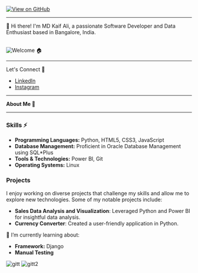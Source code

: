 [![View on GitHub](https://img.shields.io/badge/View%20on%20GitHub-blue?style=flat-square&logo=github&logoColor=white)](https://github.com/Kaif-1024/)

 <hr></hr>
👋 Hi there! I'm MD Kaif Ali, a passionate Software Developer and Data Enthusiast based in Bangalore, India.<br>
<br>

![Welcome](http://img.shields.io/badge/Welcome%20to%20my%20Repository-red?style=flat-square&logoColor=white) 🏠
 <hr></hr>

<!DOCTYPE html>
<html lang="en">
<head>
    <meta charset="UTF-8">
    <meta name="viewport" content="width=device-width, initial-scale=1.0">
    Let's Connect &#129312;
    <link rel="stylesheet" href="https://cdnjs.cloudflare.com/ajax/libs/font-awesome/6.0.0-beta3/css/all.min.css">
</head>
<body>
    <nav>
        <ul>
            <li>
                <a href="https://linkedin.com/in/kaif-ali06/" target="_blank">
                    <i class="fab fa-linkedin"></i> LinkedIn
                </a>
            </li>
            <li>
                <a href="https://www.instagram.com/rex_619_boy?igsh=OGhlMjdxNnBlYXg4" target="_blank">
                    <i class="fab fa-instagram"></i> Instagram
                </a>
            </li>
        </ul>
    </nav>
</body>
</html>

<hr></hr>
<b>About Me &#129489;</b>
<hr></hr>

### Skills &#9889;
- **Programming Languages:** Python, HTML5, CSS3, JavaScript
- **Database Management:** Proficient in Oracle Database Management using SQL*Plus
- **Tools & Technologies:** Power BI, Git
- **Operating Systems:** Linux

### Projects
I enjoy working on diverse projects that challenge my skills and allow me to explore new technologies. Some of my notable projects include:
- **Sales Data Analysis and Visualization**: Leveraged Python and Power BI for insightful data analysis.
- **Currency Converter**: Created a user-friendly application in Python.

🌱 I’m currently learning about:
- **Framework:** Django
- **Manual Testing**


![gitt](https://github.com/user-attachments/assets/df0c0d7b-9622-4b32-bfc7-2a88397d78a4)
![gitt2](https://github.com/user-attachments/assets/0ee59694-0ab5-41d4-bf31-2c2519c1004e)

<!--
**Kaif-1024/Kaif-1024** is a ✨ _special_ ✨ repository because its `README.md` (this file) appears on your GitHub profile.

Here are some ideas to get you started:

- 🔭 I’m currently working on ...
- 🌱 I’m currently learning ...
- 👯 I’m looking to collaborate on ...
- 🤔 I’m looking for help with ...
- 💬 Ask me about ...
- 📫 How to reach me: ...
- 😄 Pronouns: ...
- ⚡ Fun fact: ...
-->
